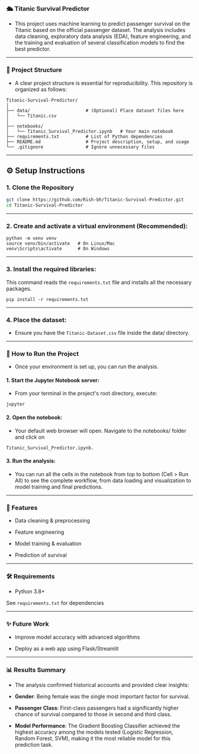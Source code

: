 ### 🛳️ Titanic Survival Predictor

- This project uses machine learning to predict passenger survival on the Titanic based on the official passenger dataset. The analysis includes data cleaning, exploratory data analysis (EDA), feature engineering, and the training and evaluation of several classification models to find the best predictor.

---
### 📂 Project Structure

- A clear project structure is essential for reproducibility. This repository is organized as follows:
```
Titanic-Survival-Predictor/
│
├── data/                     # (Optional) Place dataset files here
│   └── Titanic.csv
│
├── notebooks/
│   └── Titanic_Survival_Predictor.ipynb   # Your main notebook
├── requirements.txt          # List of Python dependencies
├── README.md                 # Project description, setup, and usage
└── .gitignore                # Ignore unnecessary files
```
---
## ⚙️ Setup Instructions

### 1. Clone the Repository
```bash
git clone https://github.com/Rish-bh/Titanic-Survival-Predictor.git
cd Titanic-Survival-Predictor
```

---
### 2. Create and activate a virtual environment (Recommended):
```
python -m venv venv
source venv/bin/activate   # On Linux/Mac
venv\Scripts\activate      # On Windows
```

---
### 3. Install the required libraries:
This command reads the `requirements.txt` file and installs all the necessary packages.
```
pip install -r requirements.txt
```

---
### 4. Place the dataset:
- Ensure you have the `Titanic-Dataset.csv` file inside the data/ directory.

---
### 🚀 How to Run the Project
- Once your environment is set up, you can run the analysis.

#### 1. Start the Jupyter Notebook server:
- From your terminal in the project's root directory, execute:
```
jupyter
```
#### 2. Open the notebook:
- Your default web browser will open. Navigate to the notebooks/ folder and click on
```
Titanic_Survival_Predictor.ipynb.
```
#### 3. Run the analysis:
- You can run all the cells in the notebook from top to bottom (Cell > Run All) to see the complete workflow, from data loading and visualization to model training and final predictions.

---
### 📌 Features

- Data cleaning & preprocessing

- Feature engineering

- Model training & evaluation

- Prediction of survival

---
### 🛠️ Requirements

- Python 3.8+

See  `requirements.txt` for dependencies

---
### ✨ Future Work

- Improve model accuracy with advanced algorithms

- Deploy as a web app using Flask/Streamlit

---
### 📊 Results Summary
- The analysis confirmed historical accounts and provided clear insights:

* **Gender**: Being female was the single most important factor for survival.

* **Passenger Class**: First-class passengers had a significantly higher chance of survival compared to those in second and third class.

* **Model Performance**: The Gradient Boosting Classifier achieved the highest accuracy among the models tested (Logistic Regression, Random Forest, SVM), making it the most reliable model for this prediction task.
